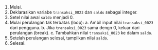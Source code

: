 1. Mulai.
2. Deklarasikan variabe `transaksi_0023` dan `saldo` sebagai integer.
3. Setel nilai awal `saldo` menjadi 0.
4. Mulai perulangan tak terbatas (loop):
   a. Ambil input nilai `transaksi_0023` dari pengguna.
   b. Jika `transaksi_0023` sama dengn 0, keluar dari perulangan (break).
   c. Tambahkan nilai `transaksi_0023` ke dalam `saldo`.
5. Setelah perulangan selesai, tampilkan nilai `saldo`.
6. Selesai.
